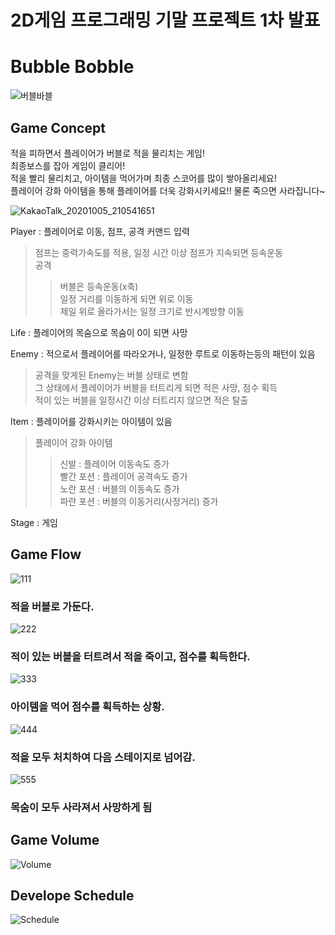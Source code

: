 2D게임 프로그래밍 기말 프로젝트 1차 발표
=============

# Bubble Bobble
![버블바블](https://user-images.githubusercontent.com/34498116/94247286-ddfffc00-ff57-11ea-8378-a34f907a2580.png)

## Game Concept

적을 피하면서 플레이어가 버블로 적을 물리치는 게임!  
최종보스를 잡아 게임이 클리어!   
적을 빨리 물리치고, 아이템을 먹어가며 최종 스코어를 많이 쌓아올리세요!   
플레이어 강화 아이템을 통해 플레이어를 더욱 강화시키세요!! 물론 죽으면 사라집니다~

![KakaoTalk_20201005_210541651](https://user-images.githubusercontent.com/34498116/95080699-731ea400-0753-11eb-862c-1431f229779d.jpg)

Player : 플레이어로 이동, 점프, 공격 커맨드 입력
> 점프는 중력가속도를 적용, 일정 시간 이상 점프가 지속되면 등속운동     
> 공격     
>> 버블은 등속운동(x축)       
>> 일정 거리를 이동하게 되면 위로 이동      
>> 제일 위로 올라가서는 일정 크기로 반시계방향 이동    

Life : 플레이어의 목숨으로 목숨이 0이 되면 사망         

Enemy : 적으로서 플레이어를 따라오거나, 일정한 루트로 이동하는등의 패턴이 있음  
> 공격을 맞게된 Enemy는 버블 상태로 변함    
> 그 상태에서 플레이어가 버블을 터트리게 되면 적은 사망, 점수 획득    
> 적이 있는 버블을 일정시간 이상 터트리지 않으면 적은 탈출    

Item : 플레이어를 강화시키는 아이템이 있음     
> 플레이어 강화 아이템     
>> 신발 : 플레이어 이동속도 증가        
>> 빨간 포션 : 플레이어 공격속도 증가       
>> 노란 포션 : 버블의 이동속도 증가     
>> 파란 포션 : 버블의 이동거리(사정거리) 증가       

Stage : 게임    

## Game Flow
![111](https://user-images.githubusercontent.com/34498116/95089343-01e4ee00-075f-11eb-899d-701e8725da22.jpg)
### 적을 버블로 가둔다.     

![222](https://user-images.githubusercontent.com/34498116/95089346-027d8480-075f-11eb-962e-3c7cb9974cf3.jpg)
### 적이 있는 버블을 터트려서 적을 죽이고, 점수를 획득한다.       

![333](https://user-images.githubusercontent.com/34498116/95089350-027d8480-075f-11eb-92f9-71739b840a6a.jpg)
### 아이템을 먹어 점수를 획득하는 상황.     

![444](https://user-images.githubusercontent.com/34498116/95089332-ff829400-075e-11eb-9eb1-b2d2f3d82d2c.jpg)
### 적을 모두 처치하여 다음 스테이지로 넘어감.      

![555](https://user-images.githubusercontent.com/34498116/95089340-014c5780-075f-11eb-86f1-32b907c84e91.jpg)
### 목숨이 모두 사라져서 사망하게 됨     


## Game Volume
![Volume](https://user-images.githubusercontent.com/34498116/95439182-3a204280-0992-11eb-9bf7-cb4b91e3952a.PNG)

## Develope Schedule
![Schedule](https://user-images.githubusercontent.com/34498116/95715006-1451b100-0ca4-11eb-93f1-d288dfe733ea.PNG)

